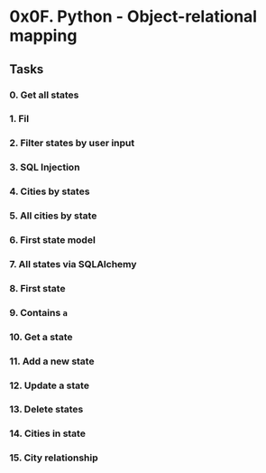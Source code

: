 # 0x0F. Python - Object-relational mapping

## Tasks

### 0. Get all states

### 1. Fil

### 2. Filter states by user input

### 3. SQL Injection

### 4. Cities by states

### 5. All cities by state

### 6. First state model

### 7. All states via SQLAlchemy

### 8. First state

### 9. Contains `a`

### 10. Get a state

### 11. Add a new state

### 12. Update a state

### 13. Delete states

### 14. Cities in state

### 15. City relationship
